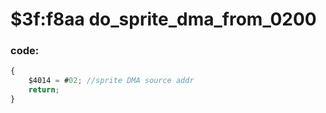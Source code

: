 ﻿
# $3f:f8aa do_sprite_dma_from_0200


### code:
```js
{
	$4014 = #02; //sprite DMA source addr
	return;
}
```




